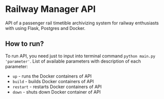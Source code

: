 # Railway Manager API
API of a passenger rail timetible archivizing system for railway enthusiasts with using Flask, Postgres and Docker.

## How to run?
To run API, you need just to input into terminal command `python main.py 'parameter'`. List of available parameters with description of each parameter:
- `up` - runs the Docker containers of API
- `build` - builds Docker containers of API
- `restart` - restarts Docker containers of API
- `down` - shuts down Docker container of API
